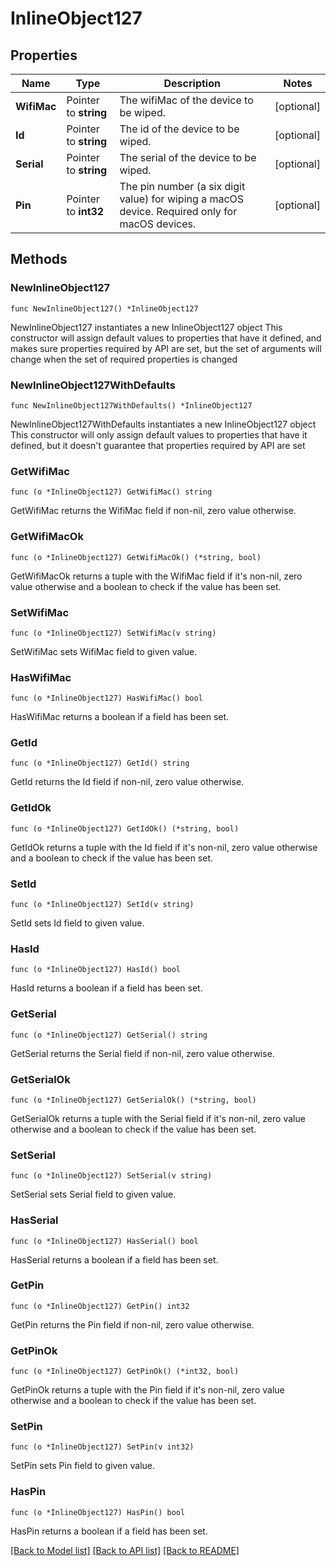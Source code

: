 # InlineObject127

## Properties

Name | Type | Description | Notes
------------ | ------------- | ------------- | -------------
**WifiMac** | Pointer to **string** | The wifiMac of the device to be wiped. | [optional] 
**Id** | Pointer to **string** | The id of the device to be wiped. | [optional] 
**Serial** | Pointer to **string** | The serial of the device to be wiped. | [optional] 
**Pin** | Pointer to **int32** | The pin number (a six digit value) for wiping a macOS device. Required only for macOS devices. | [optional] 

## Methods

### NewInlineObject127

`func NewInlineObject127() *InlineObject127`

NewInlineObject127 instantiates a new InlineObject127 object
This constructor will assign default values to properties that have it defined,
and makes sure properties required by API are set, but the set of arguments
will change when the set of required properties is changed

### NewInlineObject127WithDefaults

`func NewInlineObject127WithDefaults() *InlineObject127`

NewInlineObject127WithDefaults instantiates a new InlineObject127 object
This constructor will only assign default values to properties that have it defined,
but it doesn't guarantee that properties required by API are set

### GetWifiMac

`func (o *InlineObject127) GetWifiMac() string`

GetWifiMac returns the WifiMac field if non-nil, zero value otherwise.

### GetWifiMacOk

`func (o *InlineObject127) GetWifiMacOk() (*string, bool)`

GetWifiMacOk returns a tuple with the WifiMac field if it's non-nil, zero value otherwise
and a boolean to check if the value has been set.

### SetWifiMac

`func (o *InlineObject127) SetWifiMac(v string)`

SetWifiMac sets WifiMac field to given value.

### HasWifiMac

`func (o *InlineObject127) HasWifiMac() bool`

HasWifiMac returns a boolean if a field has been set.

### GetId

`func (o *InlineObject127) GetId() string`

GetId returns the Id field if non-nil, zero value otherwise.

### GetIdOk

`func (o *InlineObject127) GetIdOk() (*string, bool)`

GetIdOk returns a tuple with the Id field if it's non-nil, zero value otherwise
and a boolean to check if the value has been set.

### SetId

`func (o *InlineObject127) SetId(v string)`

SetId sets Id field to given value.

### HasId

`func (o *InlineObject127) HasId() bool`

HasId returns a boolean if a field has been set.

### GetSerial

`func (o *InlineObject127) GetSerial() string`

GetSerial returns the Serial field if non-nil, zero value otherwise.

### GetSerialOk

`func (o *InlineObject127) GetSerialOk() (*string, bool)`

GetSerialOk returns a tuple with the Serial field if it's non-nil, zero value otherwise
and a boolean to check if the value has been set.

### SetSerial

`func (o *InlineObject127) SetSerial(v string)`

SetSerial sets Serial field to given value.

### HasSerial

`func (o *InlineObject127) HasSerial() bool`

HasSerial returns a boolean if a field has been set.

### GetPin

`func (o *InlineObject127) GetPin() int32`

GetPin returns the Pin field if non-nil, zero value otherwise.

### GetPinOk

`func (o *InlineObject127) GetPinOk() (*int32, bool)`

GetPinOk returns a tuple with the Pin field if it's non-nil, zero value otherwise
and a boolean to check if the value has been set.

### SetPin

`func (o *InlineObject127) SetPin(v int32)`

SetPin sets Pin field to given value.

### HasPin

`func (o *InlineObject127) HasPin() bool`

HasPin returns a boolean if a field has been set.


[[Back to Model list]](../README.md#documentation-for-models) [[Back to API list]](../README.md#documentation-for-api-endpoints) [[Back to README]](../README.md)


